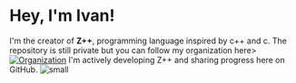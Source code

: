 # Hey, I'm Ivan!

I'm the creator of **Z++**, programming language inspired by c++ and c.
The repository is still private but you can follow my organization here> [![Organization](https://img.shields.io/badge/Organization-zpp--lang-blue?style=for-the-badge&logo=github)](https://github.com/zpp-lang)
I'm actively developing Z++ and sharing progress here on GitHub.
                                                ![small](https://github.com/user-attachments/assets/cb71ebf1-42c2-4fc5-af6b-a586a7e63b73)

